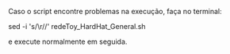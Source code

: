 Caso o script encontre problemas na execução, faça no terminal:

sed -i 's/\r//' redeToy_HardHat_General.sh

e execute normalmente em seguida.
